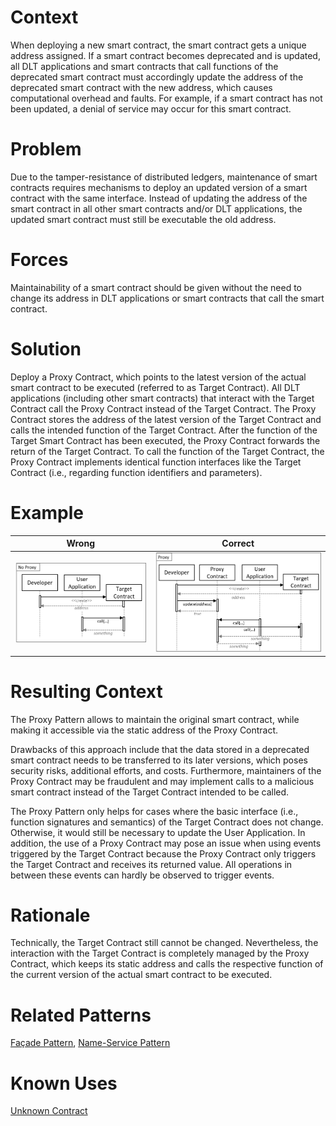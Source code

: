 # Context
When deploying a new smart contract, the smart contract gets a unique address assigned. If a smart contract becomes deprecated and is updated, all DLT applications and smart contracts that call functions of the deprecated smart contract must accordingly update the address of the deprecated smart contract with the new address, which causes computational overhead and faults. For example, if a smart contract has not been updated, a denial of service may occur for this smart contract.
# Problem
Due to the tamper-resistance of distributed ledgers, maintenance of smart contracts requires mechanisms to deploy an updated version of a smart contract with the same interface. Instead of updating the address of the smart contract in all other smart contracts and/or DLT applications, the updated smart contract must still be executable the old address.
# Forces
Maintainability of a smart contract should be given without the need to change its address in DLT applications or smart contracts that call the smart contract.
# Solution
Deploy a Proxy Contract, which points to the latest version of the actual smart contract to be executed (referred to as Target Contract). All DLT applications (including other smart contracts) that interact with the Target Contract call the Proxy Contract instead of the Target Contract. The Proxy Contract stores the address of the latest version of the Target Contract and calls the intended function of the Target Contract. After the function of the Target Smart Contract has been executed, the Proxy Contract forwards the return of the Target Contract. To call the function of the Target Contract, the Proxy Contract implements identical function interfaces like the Target Contract (i.e., regarding function identifiers and parameters).
# Example

Wrong | Correct
------------- | -------------
![Wrong](Proxy%20Pattern%20-%20No%20Proxy.png)  | ![Correct](Proxy%20Pattern%20-%20Proxy.png)

# Resulting Context
The Proxy Pattern allows to maintain the original smart contract, while making it accessible via the static address of the Proxy Contract.

Drawbacks of this approach include that the data stored in a deprecated smart contract needs to be transferred to its later versions, which poses security risks, additional efforts, and costs. Furthermore, maintainers of the Proxy Contract may be fraudulent and may implement calls to a malicious smart contract instead of the Target Contract intended to be called.

The Proxy Pattern only helps for cases where the basic interface (i.e., function signatures and semantics) of the Target Contract does not change. Otherwise, it would still be necessary to update the User Application. In addition, the use of a Proxy Contract may pose an issue when using events triggered by the Target Contract because the Proxy Contract only triggers the Target Contract and receives its returned value. All operations in between these events can hardly be observed to trigger events.
# Rationale
Technically, the Target Contract still cannot be changed. Nevertheless, the interaction with the Target Contract is completely managed by the Proxy Contract, which keeps its static address and calls the respective function of the current version of the actual smart contract to be executed.
# Related Patterns
[Façade Pattern](/Architectural%20Patterns/Façade%20Pattern/README.md#context), [Name-Service Pattern](/Architectural%20Patterns/Name-Service%20Pattern/README.md#context)
# Known Uses
[Unknown Contract](https://etherscan.io/bytecode-decompiler?a=0x09cabec1ead1c0ba254b09efb3ee13841712be14)
